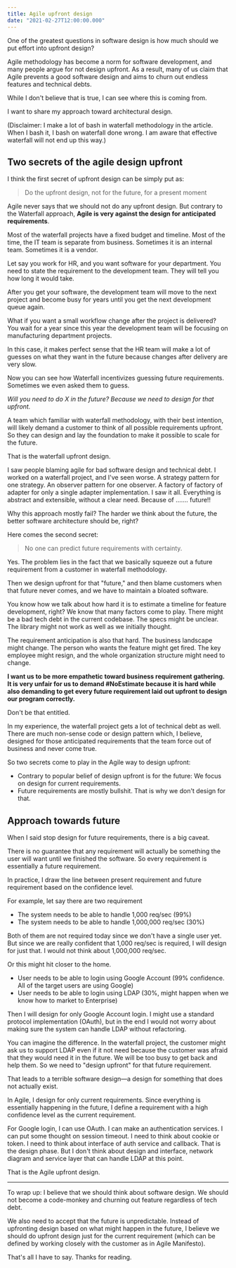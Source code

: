 ```yaml
---
title: Agile upfront design
date: "2021-02-27T12:00:00.000"
---
```


One of the greatest questions in software design is how much should we put effort into upfront design?

Agile methodology has become a norm for software development, and many people argue for not design upfront. As a result, many of us claim that Agile prevents a good software design and aims to churn out endless features and technical debts.

While I don't believe that is true, I can see where this is coming from.

I want to share my approach toward architectural design.

(Disclaimer: I make a lot of bash in waterfall methodology in the article. When I bash it, I bash on waterfall done wrong. I am aware that effective waterfall will not end up this way.)

## Two secrets of the agile design upfront

I think the first secret of upfront design can be simply put as:

> Do the upfront design, not for the future, for a present moment

Agile never says that we should not do any upfront design. But contrary to the Waterfall approach, **Agile is very against the design for anticipated requirements**.

Most of the waterfall projects have a fixed budget and timeline. Most of the time, the IT team is separate from business. Sometimes it is an internal team. Sometimes it is a vendor.

Let say you work for HR, and you want software for your department. You need to state the requirement to the development team. They will tell you how long it would take.

After you get your software, the development team will move to the next project and become busy for years until you get the next development queue again.

What if you want a small workflow change after the project is delivered? You wait for a year since this year the development team will be focusing on manufacturing department projects.

In this case, it makes perfect sense that the HR team will make a lot of guesses on what they want in the future because changes after delivery are very slow.

Now you can see how Waterfall incentivizes guessing future requirements. Sometimes we even asked them to guess.

_Will you need to do X in the future? Because we need to design for that upfront._

A team which familiar with waterfall methodology, with their best intention, will likely demand a customer to think of all possible requirements upfront. So they can design and lay the foundation to make it possible to scale for the future.

That is the waterfall upfront design.

I saw people blaming agile for bad software design and technical debt. I worked on a waterfall project, and I've seen worse. A strategy pattern for one strategy. An observer pattern for one observer. A factory of factory of adapter for only a single adapter implementation. I saw it all. Everything is abstract and extensible, without a clear need. Because of ....... future!!

Why this approach mostly fail? The harder we think about the future, the better software architecture should be, right?

Here comes the second secret:

> No one can predict future requirements with certainty.

Yes. The problem lies in the fact that we basically squeeze out a future requirement from a customer in waterfall methodology.

Then we design upfront for that "future," and then blame customers when that future never comes, and we have to maintain a bloated software.

You know how we talk about how hard it is to estimate a timeline for feature development, right? We know that many factors come to play. There might be a bad tech debt in the current codebase. The specs might be unclear. The library might not work as well as we initially thought.

The requirement anticipation is also that hard. The business landscape might change. The person who wants the feature might get fired. The key employee might resign, and the whole organization structure might need to change.

**I want us to be more empathetic toward business requirement gathering. It is very unfair for us to demand #NoEstimate because it is hard while also demanding to get every future requirement laid out upfront to design our program correctly.**

Don't be that entitled.

In my experience, the waterfall project gets a lot of technical debt as well. There are much non-sense code or design pattern which, I believe, designed for those anticipated requirements that the team force out of business and never come true.

So two secrets come to play in the Agile way to design upfront:

- Contrary to popular belief of design upfront is for the future: We focus on design for current requirements.
- Future requirements are mostly bullshit. That is why we don't design for that.

## Approach towards future

When I said stop design for future requirements, there is a big caveat.

There is no guarantee that any requirement will actually be something the user will want until we finished the software. So every requirement is essentially a future requirement.

In practice, I draw the line between present requirement and future requirement based on the confidence level.

For example, let say there are two requirement

- The system needs to be able to handle 1,000 req/sec (99%)
- The system needs to be able to handle 1,000,000 req/sec (30%)

Both of them are not required today since we don't have a single user yet. But since we are really confident that 1,000 req/sec is required, I will design for just that. I would not think about 1,000,000 req/sec.

Or this might hit closer to the home.

- User needs to be able to login using Google Account (99% confidence. All of the target users are using Google)
- User needs to be able to login using LDAP (30%, might happen when we know how to market to Enterprise)

Then I will design for only Google Account login. I might use a standard protocol implementation (OAuth), but in the end I would not worry about making sure the system can handle LDAP without refactoring.

You can imagine the difference. In the waterfall project, the customer might ask us to support LDAP even if it not need because the customer was afraid that they would need it in the future. We will be too busy to get back and help them. So we need to "design upfront" for that future requirement.

That leads to a terrible software design—a design for something that does not actually exist.

In Agile, I design for only current requirements. Since everything is essentially happening in the future, I define a requirement with a high confidence level as the current requirement.

For Google login, I can use OAuth. I can make an authentication services. I can put some thought on session timeout. I need to think about cookie or token. I need to think about interface of auth service and callback. That is the design phase. But I don't think about design and interface, network diagram and service layer that can handle LDAP at this point.

That is the Agile upfront design.

---

To wrap up: I believe that we should think about software design. We should not become a code-monkey and churning out feature regardless of tech debt.

We also need to accept that the future is unpredictable. Instead of upfronting design based on what might happen in the future, I believe we should do upfront design just for the current requirement (which can be defined by working closely with the customer as in Agile Manifesto).

That's all I have to say. Thanks for reading.

